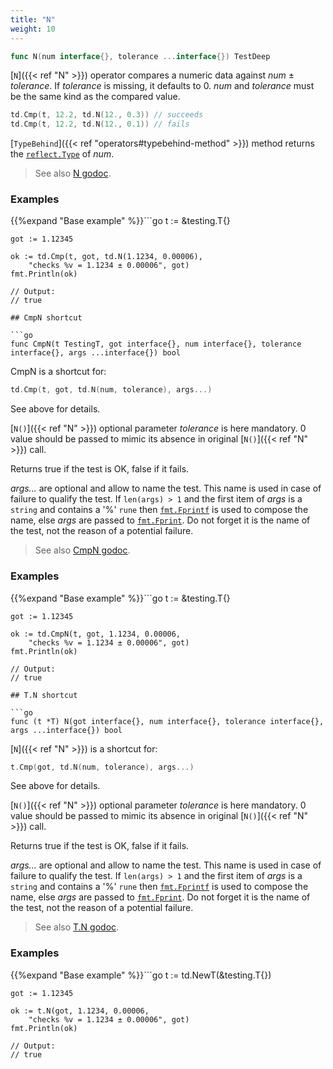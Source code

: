 ```yaml
---
title: "N"
weight: 10
---
```


```go
func N(num interface{}, tolerance ...interface{}) TestDeep
```

[`N`]({{< ref "N" >}}) operator compares a numeric data against *num* ± *tolerance*. If
*tolerance* is missing, it defaults to 0. *num* and *tolerance*
must be the same kind as the compared value.

```go
td.Cmp(t, 12.2, td.N(12., 0.3)) // succeeds
td.Cmp(t, 12.2, td.N(12., 0.1)) // fails
```

[`TypeBehind`]({{< ref "operators#typebehind-method" >}}) method returns the [`reflect.Type`](https://pkg.go.dev/reflect/#Type) of *num*.


> See also [<i class='fas fa-book'></i> N godoc](https://pkg.go.dev/github.com/maxatome/go-testdeep/td#N).

### Examples

{{%expand "Base example" %}}```go
	t := &testing.T{}

	got := 1.12345

	ok := td.Cmp(t, got, td.N(1.1234, 0.00006),
		"checks %v = 1.1234 ± 0.00006", got)
	fmt.Println(ok)

	// Output:
	// true

```{{% /expand%}}
## CmpN shortcut

```go
func CmpN(t TestingT, got interface{}, num interface{}, tolerance interface{}, args ...interface{}) bool
```

CmpN is a shortcut for:

```go
td.Cmp(t, got, td.N(num, tolerance), args...)
```

See above for details.

[`N()`]({{< ref "N" >}}) optional parameter *tolerance* is here mandatory.
0 value should be passed to mimic its absence in
original [`N()`]({{< ref "N" >}}) call.

Returns true if the test is OK, false if it fails.

*args...* are optional and allow to name the test. This name is
used in case of failure to qualify the test. If `len(args) > 1` and
the first item of *args* is a `string` and contains a '%' `rune` then
[`fmt.Fprintf`](https://pkg.go.dev/fmt/#Fprintf) is used to compose the name, else *args* are passed to
[`fmt.Fprint`](https://pkg.go.dev/fmt/#Fprint). Do not forget it is the name of the test, not the
reason of a potential failure.


> See also [<i class='fas fa-book'></i> CmpN godoc](https://pkg.go.dev/github.com/maxatome/go-testdeep/td#CmpN).

### Examples

{{%expand "Base example" %}}```go
	t := &testing.T{}

	got := 1.12345

	ok := td.CmpN(t, got, 1.1234, 0.00006,
		"checks %v = 1.1234 ± 0.00006", got)
	fmt.Println(ok)

	// Output:
	// true

```{{% /expand%}}
## T.N shortcut

```go
func (t *T) N(got interface{}, num interface{}, tolerance interface{}, args ...interface{}) bool
```

[`N`]({{< ref "N" >}}) is a shortcut for:

```go
t.Cmp(got, td.N(num, tolerance), args...)
```

See above for details.

[`N()`]({{< ref "N" >}}) optional parameter *tolerance* is here mandatory.
0 value should be passed to mimic its absence in
original [`N()`]({{< ref "N" >}}) call.

Returns true if the test is OK, false if it fails.

*args...* are optional and allow to name the test. This name is
used in case of failure to qualify the test. If `len(args) > 1` and
the first item of *args* is a `string` and contains a '%' `rune` then
[`fmt.Fprintf`](https://pkg.go.dev/fmt/#Fprintf) is used to compose the name, else *args* are passed to
[`fmt.Fprint`](https://pkg.go.dev/fmt/#Fprint). Do not forget it is the name of the test, not the
reason of a potential failure.


> See also [<i class='fas fa-book'></i> T.N godoc](https://pkg.go.dev/github.com/maxatome/go-testdeep/td#T.N).

### Examples

{{%expand "Base example" %}}```go
	t := td.NewT(&testing.T{})

	got := 1.12345

	ok := t.N(got, 1.1234, 0.00006,
		"checks %v = 1.1234 ± 0.00006", got)
	fmt.Println(ok)

	// Output:
	// true

```{{% /expand%}}

